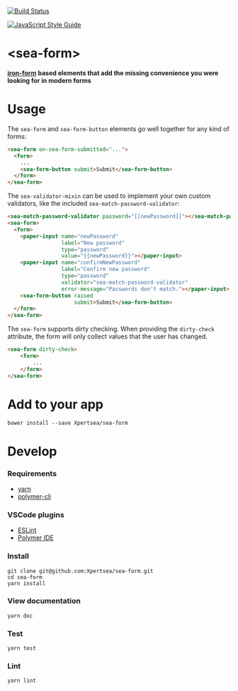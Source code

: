 [![Build Status](https://travis-ci.org/Xpertsea/sea-form.svg?branch=master)](https://travis-ci.org/Xpertsea/sea-form)

[![JavaScript Style Guide](https://cdn.rawgit.com/feross/standard/master/badge.svg)](https://github.com/feross/standard)

# \<sea-form>
**[iron-form](https://www.webcomponents.org/element/PolymerElements/iron-form) based elements that add the missing convenience you were looking for in modern forms**

# Usage
The `sea-form` and `sea-form-button` elements go well together for any kind of forms:
```html
<sea-form on-sea-form-submitted="...">
  <form>
    ...
    <sea-form-button submit>Submit</sea-form-button>
  </form>
</sea-form>
```

The `sea-validator-mixin` can be used to implement your own custom validators, like the included `sea-match-password-validator`:
```html
<sea-match-password-validator password="[[newPassword]]"></sea-match-password-validator>
<sea-form>
  <form>
    <paper-input name="newPassword"
                 label="New password"
                 type="password"
                 value="{{newPassword}}"></paper-input>
    <paper-input name="confirmNewPassword"
                 label="Confirm new password"
                 type="password"
                 validator="sea-match-password-validator"
                 error-message="Passwords don't match."></paper-input>
    <sea-form-button raised
                     submit>Submit</sea-form-button>
  </form>
</sea-form>

```

The `sea-form` supports dirty checking. When providing the `dirty-check` attribute, the form will only collect values that the user has changed.
```html
<sea-form dirty-check>
    <form>
        ...
    </form>
</sea-form>
```

# Add to your app
    bower install --save Xpertsea/sea-form

# Develop

### Requirements
- [yarn](https://yarnpkg.com/en/docs/install)
- [polymer-cli](https://www.polymer-project.org/2.0/docs/tools/polymer-cli)

### VSCode plugins
- [ESLint](https://marketplace.visualstudio.com/items?itemName=dbaeumer.vscode-eslint)
- [Polymer IDE](https://marketplace.visualstudio.com/items?itemName=polymer.polymer-ide)

### Install
    git clone git@github.com:Xpertsea/sea-form.git
    cd sea-form
    yarn install

### View documentation
    yarn doc

### Test
    yarn test

### Lint
    yarn lint
